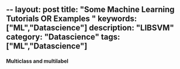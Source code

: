 --
layout: post
title: "Some Machine Learning Tutorials  OR Examples "
keywords: ["ML","Datascience"]
description: "LIBSVM"
category: "Datascience"
tags: ["ML","Datascience"]
---


#### Multiclass and multilabel 

